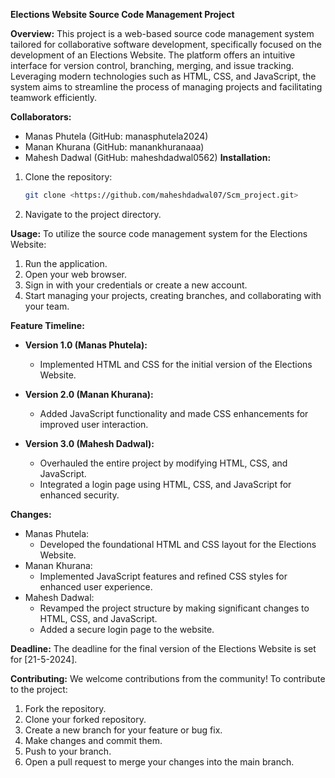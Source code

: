 **Elections Website Source Code Management Project**

**Overview:**
This project is a web-based source code management system tailored for collaborative software development, specifically focused on the development of an Elections Website. The platform offers an intuitive interface for version control, branching, merging, and issue tracking. Leveraging modern technologies such as HTML, CSS, and JavaScript, the system aims to streamline the process of managing projects and facilitating teamwork efficiently.

**Collaborators:**
- Manas Phutela (GitHub: manasphutela2024)
- Manan Khurana (GitHub: manankhuranaaa)
- Mahesh Dadwal (GitHub: maheshdadwal0562)
**Installation:**
1. Clone the repository: 
   ```bash
   git clone <https://github.com/maheshdadwal07/Scm_project.git>
   ```
2. Navigate to the project directory.

**Usage:**
To utilize the source code management system for the Elections Website:

1. Run the application.
2. Open your web browser.
3. Sign in with your credentials or create a new account.
4. Start managing your projects, creating branches, and collaborating with your team.

**Feature Timeline:**
- **Version 1.0 (Manas Phutela):**
  - Implemented HTML and CSS for the initial version of the Elections Website.

- **Version 2.0 (Manan Khurana):**
  - Added JavaScript functionality and made CSS enhancements for improved user interaction.

- **Version 3.0 (Mahesh Dadwal):**
  - Overhauled the entire project by modifying HTML, CSS, and JavaScript.
  - Integrated a login page using HTML, CSS, and JavaScript for enhanced security.

**Changes:**
- Manas Phutela:
  - Developed the foundational HTML and CSS layout for the Elections Website.
- Manan Khurana:
  - Implemented JavaScript features and refined CSS styles for enhanced user experience.
- Mahesh Dadwal:
  - Revamped the project structure by making significant changes to HTML, CSS, and JavaScript.
  - Added a secure login page to the website.

**Deadline:**
The deadline for the final version of the Elections Website is set for [21-5-2024]. 

**Contributing:**
We welcome contributions from the community! To contribute to the project:
1. Fork the repository.
2. Clone your forked repository.
3. Create a new branch for your feature or bug fix.
4. Make changes and commit them.
5. Push to your branch.
6. Open a pull request to merge your changes into the main branch.


